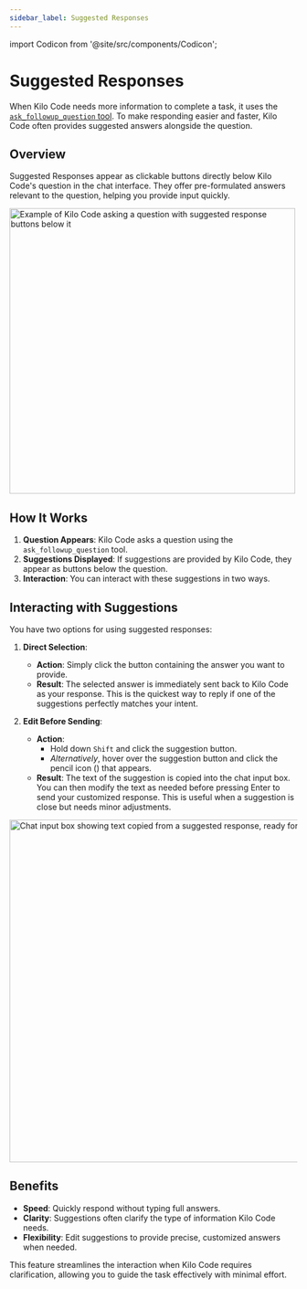 ```yaml
---
sidebar_label: Suggested Responses
---
```


import Codicon from '@site/src/components/Codicon';

# Suggested Responses

When Kilo Code needs more information to complete a task, it uses the [`ask_followup_question` tool](/features/tools/ask-followup-question). To make responding easier and faster, Kilo Code often provides suggested answers alongside the question.

## Overview

Suggested Responses appear as clickable buttons directly below Kilo Code's question in the chat interface. They offer pre-formulated answers relevant to the question, helping you provide input quickly.

<img src="/docs/img/suggested-responses/suggested-responses.png" alt="Example of Kilo Code asking a question with suggested response buttons below it" width="500" />

## How It Works

1.  **Question Appears**: Kilo Code asks a question using the `ask_followup_question` tool.
2.  **Suggestions Displayed**: If suggestions are provided by Kilo Code, they appear as buttons below the question.
3.  **Interaction**: You can interact with these suggestions in two ways.

## Interacting with Suggestions

You have two options for using suggested responses:

1.  **Direct Selection**:

    - **Action**: Simply click the button containing the answer you want to provide.
    - **Result**: The selected answer is immediately sent back to Kilo Code as your response. This is the quickest way to reply if one of the suggestions perfectly matches your intent.

2.  **Edit Before Sending**:
    - **Action**:
        - Hold down `Shift` and click the suggestion button.
        - _Alternatively_, hover over the suggestion button and click the pencil icon (<Codicon name="edit" />) that appears.
    - **Result**: The text of the suggestion is copied into the chat input box. You can then modify the text as needed before pressing Enter to send your customized response. This is useful when a suggestion is close but needs minor adjustments.

<img src="/docs/img/suggested-responses/suggested-responses-1.png" alt="Chat input box showing text copied from a suggested response, ready for editing" width="600" />

## Benefits

- **Speed**: Quickly respond without typing full answers.
- **Clarity**: Suggestions often clarify the type of information Kilo Code needs.
- **Flexibility**: Edit suggestions to provide precise, customized answers when needed.

This feature streamlines the interaction when Kilo Code requires clarification, allowing you to guide the task effectively with minimal effort.
